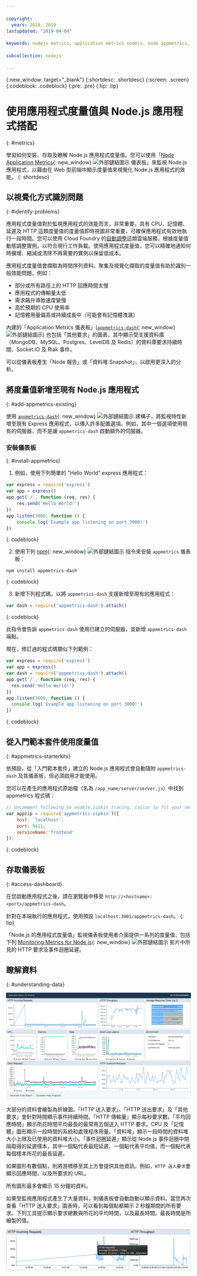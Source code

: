 ```yaml
---

copyright:
  years: 2018, 2019
lastupdated: "2019-04-04"

keywords: nodejs metrics, application metrics nodejs, node appmetrics, nodejs autoscaling, nodejs dash, appmetrics-dashs nodejs

subcollection: nodejs

---
```


{:new_window: target="_blank"}
{:shortdesc: .shortdesc}
{:screen: .screen}
{:codeblock: .codeblock}
{:pre: .pre}
{:tip: .tip}

# 使用應用程式度量值與 Node.js 應用程式搭配
{: #metrics}

學習如何安裝、存取及瞭解 Node.js 應用程式度量值。您可以使用「[Node Application Metrics](https://developer.ibm.com/open/projects/node-application-metrics/){: new_window} ![外部鏈結圖示](../icons/launch-glyph.svg "外部鏈結圖示") 儀表板」來監視 Node.js 應用程式，以藉由在 Web 型前端中顯示度量值來視覺化 Node.js 應用程式的效能。
{: shortdesc}

## 以視覺化方式識別問題
{: #identify-problems}

應用程式度量值對於監視應用程式的效能而言，非常重要。具有 CPU、記憶體、延遲及 HTTP 這類度量值的度量值即時視圖非常重要，可確保應用程式有效地執行一段時間。您可以使用 Cloud Foundry 的[自動調整](/docs/services/Auto-Scaling?topic=services/Auto-Scaling-get-started#get-started)這類雲端服務，根據度量值動態調整實例，以符合現行工作負載。使用應用程式度量值，您可以精確地通知何時擴增、縮減或清除不再需要的實例以保留低成本。

應用程式度量值會擷取為時間序列資料。聚集及視覺化擷取的度量值有助於識別一般效能問題，例如：

* 部分或所有路徑上的 HTTP 回應時間太慢
* 應用程式的傳輸量太低
* 需求飆升導致速度變慢
* 高於預期的 CPU 使用率
* 記憶體用量偏高或持續成長中（可能會有記憶體洩漏）

內建的「Application Metrics 儀表板」([`appmetrics-dash`](https://github.com/RuntimeTools/appmetrics-dash){: new_window} ![外部鏈結圖示](../icons/launch-glyph.svg "外部鏈結圖示")) 也包括「其他要求」的圖表，其中顯示受支援資料庫（MongoDB、MySQL、Postgres、LevelDB 及 Redis）的資料庫要求持續時間、Socket.IO 及 Riak 事件。

可以從儀表板產生「Node 報告」或「資料堆 Snapshot」，以啟用更深入的分析。

## 將度量值新增至現有 Node.js 應用程式
{: #add-appmetrics-existing}

使用 [`appmetrics-dash`](https://github.com/RuntimeTools/appmetrics-dash){: new_window} ![外部鏈結圖示](../icons/launch-glyph.svg "外部鏈結圖示") 建構子，將監視特性新增至現有 Express 應用程式，以傳入許多配置選項。例如，其中一個選項使用現有的伺服器，而不是讓 `appmetrics-dash` 啟動額外的伺服器。

### 安裝儀表板
{: #install-appmetrics}

1. 例如，使用下列簡單的 "Hello World" express 應用程式：
  ```js
  var express = require('express')
  var app = express()
  app.get('/', function (req, res) {
      res.send('Hello World!')
  })
  app.listen(3000, function () {
      console.log('Example app listening on port 3000!')
  })
  ```
  {: codeblock}

2. 使用下列 [npm](https://nodejs.org/){: new_window} ![外部鏈結圖示](../icons/launch-glyph.svg "外部鏈結圖示") 指令來安裝 `appmetrics` 儀表板：
  ```
  npm install appmetrics-dash
  ```
  {: codeblock}

3. 新增下列程式碼，以將 `appmetrics-dash` 支援新增至現有的應用程式：
  ```js
  var dash = require('appmetrics-dash').attach()
  ```
  {: codeblock}

  此指令會告訴 `appmetrics-dash` 使用已建立的伺服器，並新增 `appmetrics-dash` 端點。

  現在，修訂過的程式碼類似下列範例：
  ```js
  var express = require('express')
  var app = express()
  var dash = require('appmetrics-dash').attach()
  app.get('/', function (req, res) {
    res.send('Hello World!')
  })
  app.listen(3000, function () {
    console.log('Example app listening on port 3000!')
  })
  ```
  {: codeblock}

## 從入門範本套件使用度量值
{: #appmetrics-starterkits}

依預設，從「入門範本套件」建立的 Node.js 應用程式會自動隨附 `appmetrics-dash` 及其儀表板，但必須啟用才能使用。

您可以在產生的應用程式原始檔（名為 `/app_name/server/server.js`）中找到 appmetrics 程式碼：
```js
// Uncomment following to enable zipkin tracing, tailor to fit your network configuration:
var appzip = require('appmetrics-zipkin')({
    host: 'localhost',
    port: 9411,
    serviceName:'frontend'
});
```
{: codeblock}

## 存取儀表板
{: #access-dashboard}

在您啟動應用程式之後，請在瀏覽器中移至 `http://<hostname>:<port>/appmetrics-dash`。

針對在本端執行的應用程式，使用預設 `localhost:3001/appmetrics-dash`。
{: tip}

「Node.js 的應用程式度量值」監視儀表板使用者介面提供一系列的度量值，包括下列 [Monitoring Metrics for Node.js](https://www.youtube.com/watch?v=7hV8gKlMYLs&feature=youtu.be){: new_window} ![外部鏈結圖示](../icons/launch-glyph.svg "外部鏈結圖示") 影片中所見的 HTTP 要求及事件迴圈延遲。

## 瞭解資料
{: #understanding-data}

![Appmetrics 儀表板](images/appmetricsdash-1.png)

大部分的資料會繪製為折線圖。「HTTP 送入要求」、「HTTP 送出要求」及「其他要求」會針對時間顯示事件持續時間。「HTTP 傳輸量」顯示每秒要求數。「平均回應時間」顯示所花時間平均最長的最常用五個送入 HTTP 要求。CPU 及「記憶體」圖形顯示一段時間的系統和處理程序用量。「資料堆」顯示一段時間的資料堆大小上限及已使用的資料堆大小。「事件迴圈延遲」顯示從 Node.js 事件迴圈中間隔取得的延遲樣本，其中一個點代表最短延遲、一個點代表平均值，而一個點代表每個樣本所花的最長延遲。

如果圖形有數個點，則將游標移至其上方會提供其他資訊。例如，`HTTP 送入要求`會顯示回應時間，以及所要求的 URL。

所有圖形最多會顯示 15 分鐘的資料。

如果受監視應用程式產生了大量資料，則儀表板會自動啟動以顯示資料。當您再次查看「HTTP 送入要求」圖表時，可以看到每個點都顯示 2 秒鐘期間的所有要求。下列工具提示顯示要求總數與所花的平均時間，以及最長時間。最長時間是所繪製的值。

![顯示工具提示](images/tooltip-1.png)




